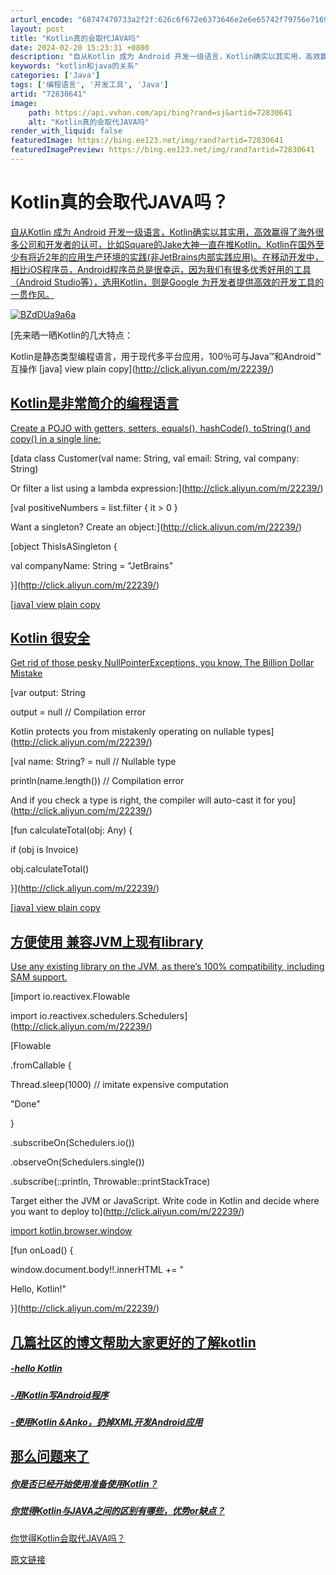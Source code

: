 ```yaml
---
arturl_encode: "68747470733a2f2f:626c6f672e6373646e2e6e65742f79756e7169736865717531:2f61727469636c652f64657461696c732f3732383330363431"
layout: post
title: "Kotlin真的会取代JAVA吗"
date: 2024-02-20 15:23:31 +0800
description: "自从Kotlin 成为 Android 开发一级语言，Kotlin确实以其实用，高效赢得了海外很多公"
keywords: "kotlin和java的关系"
categories: ['Java']
tags: ['编程语言', '开发工具', 'Java']
artid: "72830641"
image:
    path: https://api.vvhan.com/api/bing?rand=sj&artid=72830641
    alt: "Kotlin真的会取代JAVA吗"
render_with_liquid: false
featuredImage: https://bing.ee123.net/img/rand?artid=72830641
featuredImagePreview: https://bing.ee123.net/img/rand?artid=72830641
---
```


# Kotlin真的会取代JAVA吗？

[自从Kotlin 成为 Android 开发一级语言，Kotlin确实以其实用，高效赢得了海外很多公司和开发者的认可，比如Square的Jake大神一直在推Kotlin。Kotlin在国外至少有将近2年的应用生产环境的实践(非JetBrains内部实践应用)。在移动开发中，相比iOS程序员，Android程序员总是很幸运，因为我们有很多优秀好用的工具（Android Studio等），选用Kotlin，则是Google 为开发者提供高效的开发工具的一贯作风。](http://click.aliyun.com/m/22239/)

[![BZdDUa9a6a](https://i-blog.csdnimg.cn/blog_migrate/ce6d484696edc2b18bb0fc73a070333f.png "BZdDUa9a6a")](http://click.aliyun.com/m/22239/)

[先来晒一晒Kotlin的几大特点：
  
Kotlin是静态类型编程语言，用于现代多平台应用，100％可与Java™和Android™互操作 [java] view plain copy](http://click.aliyun.com/m/22239/)

## [Kotlin是非常简介的编程语言](http://click.aliyun.com/m/22239/)

[Create a POJO with getters, setters, equals(), hashCode(), toString() and copy() in a single line:](http://click.aliyun.com/m/22239/)

[data class Customer(val name: String, val email: String, val company: String)
  
Or filter a list using a lambda expression:](http://click.aliyun.com/m/22239/)

[val positiveNumbers = list.filter { it > 0 }
  
Want a singleton? Create an object:](http://click.aliyun.com/m/22239/)

[object ThisIsASingleton {
  
val companyName: String = "JetBrains"
  
}](http://click.aliyun.com/m/22239/)

[[java] view plain copy](http://click.aliyun.com/m/22239/)

## [Kotlin 很安全](http://click.aliyun.com/m/22239/)

[Get rid of those pesky NullPointerExceptions, you know, The Billion Dollar Mistake](http://click.aliyun.com/m/22239/)

[var output: String
  
output = null // Compilation error
  
Kotlin protects you from mistakenly operating on nullable types](http://click.aliyun.com/m/22239/)

[val name: String? = null // Nullable type
  
println(name.length()) // Compilation error
  
And if you check a type is right, the compiler will auto-cast it for you](http://click.aliyun.com/m/22239/)

[fun calculateTotal(obj: Any) {
  
if (obj is Invoice)
  
obj.calculateTotal()
  
}](http://click.aliyun.com/m/22239/)

[[java] view plain copy](http://click.aliyun.com/m/22239/)

## [方便使用 兼容JVM上现有library](http://click.aliyun.com/m/22239/)

[Use any existing library on the JVM, as there’s 100% compatibility, including SAM support.](http://click.aliyun.com/m/22239/)

[import io.reactivex.Flowable
  
import io.reactivex.schedulers.Schedulers](http://click.aliyun.com/m/22239/)

[Flowable
  
.fromCallable {
  
Thread.sleep(1000) // imitate expensive computation
  
"Done"
  
}
  
.subscribeOn(Schedulers.io())
  
.observeOn(Schedulers.single())
  
.subscribe(::println, Throwable::printStackTrace)
  
Target either the JVM or JavaScript. Write code in Kotlin and decide where you want to deploy to](http://click.aliyun.com/m/22239/)

[import kotlin.browser.window](http://click.aliyun.com/m/22239/)

[fun onLoad() {
  
window.document.body!!.innerHTML += "
  
Hello, Kotlin!"
  
}](http://click.aliyun.com/m/22239/)

## [几篇社区的博文帮助大家更好的了解kotlin](http://click.aliyun.com/m/22239/)

##### [-hello Kotlin](http://click.aliyun.com/m/22239/)

##### [-用Kotlin写Android程序](http://click.aliyun.com/m/22239/)

##### [-使用Kotlin＆Anko，扔掉XML开发Android应用](http://click.aliyun.com/m/22239/)

## [那么问题来了](http://click.aliyun.com/m/22239/)

##### [你是否已经开始使用准备使用Kotlin？](http://click.aliyun.com/m/22239/)

##### [你觉得Kotlin与JAVA之间的区别有哪些，优势or缺点？](http://click.aliyun.com/m/22239/)

[你觉得Kotlin会取代JAVA吗？](http://click.aliyun.com/m/22239/)

[原文链接](http://click.aliyun.com/m/22239/)